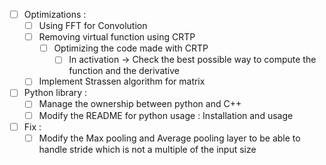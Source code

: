 - [ ] Optimizations : 
  - [ ] Using FFT for Convolution
  - [ ] Removing virtual function using CRTP
    - [ ] Optimizing the code made with CRTP
      - [ ] In activation -> Check the best possible way to compute the function and the derivative
  - [ ] Implement Strassen algorithm for matrix
- [ ] Python library : 
  - [ ] Manage the ownership between python and C++
  - [ ] Modify the README for python usage : Installation and usage
- [ ] Fix : 
  - [ ] Modify the Max pooling and Average pooling layer to be able to handle stride which is not a multiple of the input size
